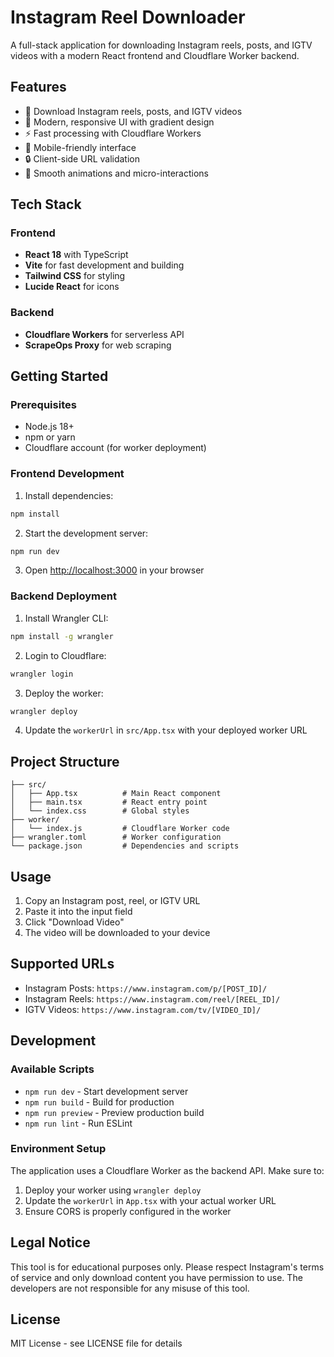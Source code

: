 # Instagram Reel Downloader

A full-stack application for downloading Instagram reels, posts, and IGTV videos with a modern React frontend and Cloudflare Worker backend.

## Features

- 🎥 Download Instagram reels, posts, and IGTV videos
- 🎨 Modern, responsive UI with gradient design
- ⚡ Fast processing with Cloudflare Workers
- 📱 Mobile-friendly interface
- 🔒 Client-side URL validation
- 💫 Smooth animations and micro-interactions

## Tech Stack

### Frontend
- **React 18** with TypeScript
- **Vite** for fast development and building
- **Tailwind CSS** for styling
- **Lucide React** for icons

### Backend
- **Cloudflare Workers** for serverless API
- **ScrapeOps Proxy** for web scraping

## Getting Started

### Prerequisites
- Node.js 18+ 
- npm or yarn
- Cloudflare account (for worker deployment)

### Frontend Development

1. Install dependencies:
```bash
npm install
```

2. Start the development server:
```bash
npm run dev
```

3. Open [http://localhost:3000](http://localhost:3000) in your browser

### Backend Deployment

1. Install Wrangler CLI:
```bash
npm install -g wrangler
```

2. Login to Cloudflare:
```bash
wrangler login
```

3. Deploy the worker:
```bash
wrangler deploy
```

4. Update the `workerUrl` in `src/App.tsx` with your deployed worker URL

## Project Structure

```
├── src/
│   ├── App.tsx          # Main React component
│   ├── main.tsx         # React entry point
│   └── index.css        # Global styles
├── worker/
│   └── index.js         # Cloudflare Worker code
├── wrangler.toml        # Worker configuration
└── package.json         # Dependencies and scripts
```

## Usage

1. Copy an Instagram post, reel, or IGTV URL
2. Paste it into the input field
3. Click "Download Video"
4. The video will be downloaded to your device

## Supported URLs

- Instagram Posts: `https://www.instagram.com/p/[POST_ID]/`
- Instagram Reels: `https://www.instagram.com/reel/[REEL_ID]/`
- IGTV Videos: `https://www.instagram.com/tv/[VIDEO_ID]/`

## Development

### Available Scripts

- `npm run dev` - Start development server
- `npm run build` - Build for production
- `npm run preview` - Preview production build
- `npm run lint` - Run ESLint

### Environment Setup

The application uses a Cloudflare Worker as the backend API. Make sure to:

1. Deploy your worker using `wrangler deploy`
2. Update the `workerUrl` in `App.tsx` with your actual worker URL
3. Ensure CORS is properly configured in the worker

## Legal Notice

This tool is for educational purposes only. Please respect Instagram's terms of service and only download content you have permission to use. The developers are not responsible for any misuse of this tool.

## License

MIT License - see LICENSE file for details